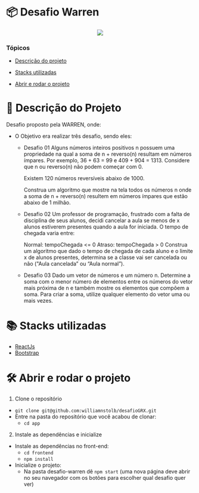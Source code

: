 # :package: Desafio Warren

<p align="center">
   <img src="http://img.shields.io/static/v1?label=STATUS&message=EM%20DESENVOLVIMENTO&color=RED&style=for-the-badge"/>
</p>

### Tópicos

- [Descrição do projeto](#man_dancing-descrição-do-projeto)

- [Stacks utilizadas](#books-stacks-utilizadas)

- [Abrir e rodar o projeto](#%EF%B8%8F-abrir-e-rodar-o-projeto)

# :man_dancing: Descrição do Projeto

Desafio proposto pela WARREN, onde:

- O Objetivo era realizar três desafio, sendo eles:
  * Desafio 01
      Alguns números inteiros positivos n possuem uma propriedade na qual a soma de n + reverso(n) resultam em números ímpares. Por exemplo, 36 + 63 = 99 e 409 + 904 = 1313. Considere que n ou reverso(n) não podem começar com 0.

      Existem 120 números reversíveis abaixo de 1000.

      Construa um algoritmo que mostre na tela todos os números n onde a soma de n + reverso(n) resultem em números ímpares que estão abaixo de 1 milhão.
  * Desafio 02
      Um professor de programação, frustrado com a falta de disciplina de seus alunos, decidi cancelar a aula se menos de x alunos estiverem presentes quando a aula for iniciada. O tempo de chegada varia entre:

      Normal: tempoChegada <= 0
      Atraso: tempoChegada > 0
      Construa um algoritmo que dado o tempo de chegada de cada aluno e o limite x de alunos presentes, determina se a classe vai ser cancelada ou não ("Aula cancelada” ou “Aula normal”).
  * Desafio 03
      Dado um vetor de números e um número n. Determine a soma com o menor número de elementos entre os números do vetor mais próxima de n e também mostre os elementos que compõem a soma. Para criar a soma, utilize qualquer elemento do vetor uma ou mais vezes.


# :books: Stacks utilizadas

- [ReactJs](https://pt-br.reactjs.org/) 
- [Bootstrap](https://getbootstrap.com/) 

# 🛠️ Abrir e rodar o projeto

1. Clone o repositório
  * `git clone git@github.com:williamnstolb/desafioGRX.git`
  * Entre na pasta do repositório que você acabou de clonar:
    * `cd app`

2. Instale as dependências e inicialize
  * Instale as dependências no front-end:
    * `cd frontend`
    * `npm install`
  * Inicialize o projeto:
    * Na pasta desafio-warren dê `npm start` (uma nova página deve abrir no seu navegador com os botões para escolher qual desafio quer ver)